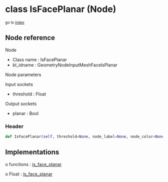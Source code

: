 # class IsFacePlanar (Node)

<sub>go to [index](/docs/index.md)</sub>

## Node reference

Node
 - Class name : IsFacePlanar
 - bl_idname : GeometryNodeInputMeshFaceIsPlanar

Node parameters

Input sockets
 - threshold : Float

Output sockets
 - planar : Bool

### Header

``` python
def IsFacePlanar(self, threshold=None, node_label=None, node_color=None):
```

## Implementations

o functions : [is_face_planar](/docs/GeoNodes_classes/GLOBAL.md#is_face_planar)

o Float : [is_face_planar](/docs/GeoNodes_classes/Float.md#is_face_planar)


